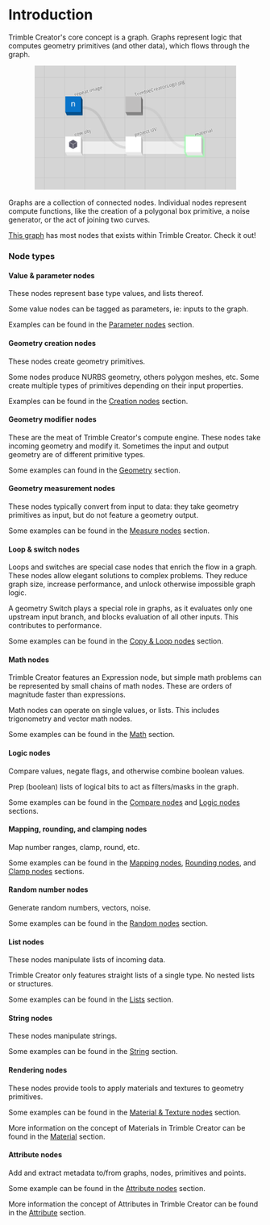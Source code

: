 # Introduction

Trimble Creator's core concept is a graph. Graphs represent logic that computes geometry primitives (and other data), which flows through the graph.

<p align="center">
  <img width="400" src="concepts\GeneralConcepts\images\CreatorCow.png"/>
</p>

Graphs are a collection of connected nodes. Individual nodes represent compute functions, like the creation of a polygonal box primitive, a noise generator, or the act of joining two curves.

 <a href="https://creator.trimble.com/graph?assetURI=whp:f790227f-a092-4595-86ca-f6e7d2eeac14&version=latest" target="_blank">This graph</a> has most nodes that exists within Trimble Creator.  Check it out!


### Node types

#### Value & parameter nodes

These nodes represent base type values, and lists thereof.

Some value nodes can be tagged as parameters, ie: inputs to the graph.

Examples can be found in the [Parameter nodes](nodeSections/parameterSection.md) section.

#### Geometry creation nodes

These nodes create geometry primitives.

Some nodes produce NURBS geometry, others polygon meshes, etc. Some create multiple types of primitives depending on their input properties.

Examples can be found in the [Creation nodes](nodeSections/creationSection.md) section.

#### Geometry modifier nodes

These are the meat of Trimble Creator's compute engine. These nodes take incoming geometry and modify it. Sometimes the input and output geometry are of different primitive types.

Some examples can found in the [Geometry](nodeSections/geometrySection.md) section.

#### Geometry measurement nodes

These nodes typically convert from input to data: they take geometry primitives as input, but do not feature a geometry output.

Some examples can be found in the [Measure nodes](nodeSections/measureSection.md) section.

#### Loop & switch nodes

Loops and switches are special case nodes that enrich the flow in a graph. These nodes allow elegant solutions to complex problems. They reduce graph size, increase performance, and unlock otherwise impossible graph logic.

A geometry Switch plays a special role in graphs, as it evaluates only one upstream input branch, and blocks evaluation of all other inputs. This contributes to performance.

Some examples can be found in the [Copy & Loop nodes](nodeSections/copyAndLoopSection.md) section.

#### Math nodes

Trimble Creator features an Expression node, but simple math problems can be represented by small chains of math nodes. These are orders of magnitude faster than expressions.

Math nodes can operate on single values, or lists. This includes trigonometry and vector math nodes.

Some examples can be found in the [Math](nodeSections/mathSection.md) section.

#### Logic nodes

Compare values, negate flags, and otherwise combine boolean values.

Prep (boolean) lists of logical bits to act as filters/masks in the graph.

Some examples can be found in the [Compare nodes](nodeSections/compareSection.md) and [Logic nodes](nodeSections/logicSection.md) sections.

#### Mapping, rounding, and clamping nodes

Map number ranges, clamp, round, etc.

Some examples can be found in the [Mapping nodes](nodeSections/mappingSection.md), [Rounding nodes](nodeSections/roundingSection.md), and [Clamp nodes](nodeSections/clampSection.md) sections.

#### Random number nodes

Generate random numbers, vectors, noise.

Some examples can be found in the [Random nodes](nodeSections/randomSection.md) section.

#### List nodes

These nodes manipulate lists of incoming data.

Trimble Creator only features straight lists of a single type. No nested lists or structures.

Some examples can be found in the [Lists](nodeSections/listSection2.md) section.

#### String nodes

These nodes manipulate strings.

Some examples can be found in the [String](nodeSections/stringSection.md) section.

#### Rendering nodes

These nodes provide tools to apply materials and textures to geometry primitives.

Some examples can be found in the [Material & Texture nodes](nodeSections/materialTextureSection.md) section.

More information on the concept of Materials in Trimble Creator can be found in the [Material](concepts/GeneralConcepts/material.md) section.

#### Attribute nodes

Add and extract metadata to/from graphs, nodes, primitives and points.

Some example can be found in the [Attribute nodes](nodeSections/attributeSection.md) section.

More information the concept of Attributes in Trimble Creator can be found in the [Attribute](concepts/GeneralConcepts/attribute.md) section.